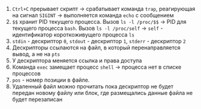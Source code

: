1)    `Ctrl+C` прерывает скрипт -> срабатывает команда `trap`, реагирующая на сигнал `SIGINT` -> выполняется команда `echo` с сообщением
2)    `$$` хранит PID текущего процесса. Вызов `ls -l /proc/$$` -> PID для текущего процесса `bash`. Вызов `ls -l /proc/self` -> `self` - идентификатор короткоживущего процесса `ls`
3)    `stdin` - дескриптор `0`, `stdout` - дескриптор `1`, `stderr` - дескриптор `2`
4)    Дескрипторы ссылаются на файл, в который перенаправляется вывод, а не на `pts`
5)    У дескриптора меняется ссылка и права доступа
6)    Команда `exec` замещает процесс `shell` -> процесса нет в списке процессов
7)    `pos` - номер позиции в файле.
8)    Удаленный файл можно прочитать пока дескриптор не будет передан новому файлу или блок, где размещались данные файла не будет перезаписан
